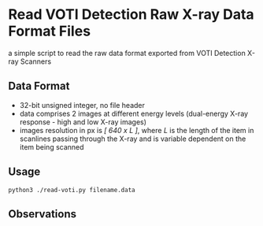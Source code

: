 # Read VOTI Detection Raw X-ray Data Format Files

a simple script to read the raw data format exported from VOTI Detection X-ray Scanners

## Data Format

- 32-bit unsigned integer, no file header
- data comprises 2 images at different energy levels (dual-energy X-ray response - high and low X-ray images)
- images resolution in px is _[ 640 x  L ]_, where _L_ is the length of the item in scanlines  passing through the X-ray and is variable dependent on the item being scanned

## Usage

``
python3 ./read-voti.py filename.data
``

## Observations
